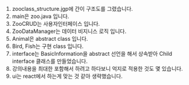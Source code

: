 1. zooclass_structure.jgp에 간이 구조도를 그렸습니다.
2. main은 zoo.java 입니다.
3. ZooCRUD는 사용자인터페이스 입니다.
4. ZooDataManager는 데이터 비지니스 로직 입니다.
5. Animal은 abstract class 입니다.
6. Bird, Fish는 구현 class 입니다.
7. interface는 BasicInformation을 abstract 선언을 해서 상속받아 Child interface 클래스를 만들었습니다.
8. 강의내용을 최대한 포함해서 하려고 하다보니 억지로 적용한 것도 몇 있습니다.
9. ui는 react에서 하는게 맞는 것 같아 생략했습니다.
